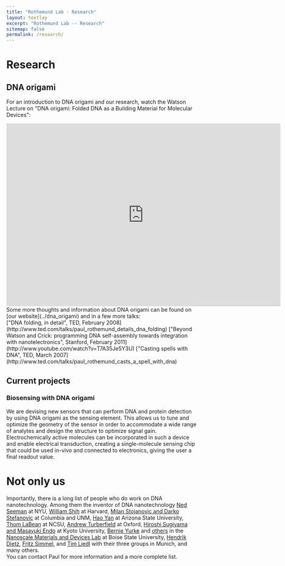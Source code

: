 ```yaml
---
title: "Rothemund Lab - Research"
layout: textlay
excerpt: "Rothemund Lab -- Research"
sitemap: false
permalink: /research/
---
```

# Research   
## DNA origami
For an introduction to DNA origami and our research, watch the Watson Lecture on "DNA origami: Folded DNA as a Building Material for Molecular Devices":
<iframe  title="YouTube video player" width="720" height="480" src="https://www.youtube.com/embed/yPkQsrQwpj8" frameborder="0" allowfullscreen></iframe>
<br/>
Some more thoughts and information about DNA origami can be found on [our website](../dna_origami) and in a few more talks:  
<br/>
["DNA folding, in detail", TED, February 2008](http://www.ted.com/talks/paul_rothemund_details_dna_folding)    
["Beyond Watson and Crick: programming DNA self-assembly towards integration with nanotelectronics", Stanford, February 2011](http://www.youtube.com/watch?v=T7A35Je5Y3U)   
["Casting spells with DNA", TED, March 2007](http://www.ted.com/talks/paul_rothemund_casts_a_spell_with_dna)   
   
## Current projects  

### Biosensing with DNA origami  

We are devising new sensors that can perform DNA and protein detection by using DNA origami as the sensing element. This allows us to tune and optimize the geometry of the sensor in order to accommodate a wide range of analytes and design the structure to optimize signal gain. Electrochemically active molecules can be incorporated in such a device and enable electrical transduction, creating a single-molecule sensing chip that could be used in-vivo and connected to electronics, giving the user a final readout value.

# Not only us

Importantly, there is a long list of people who do work on DNA nanotechnology. Among them the inventor of DNA nanotechnology [Ned Seeman](http://seemanlab4.chem.nyu.edu/nanotech.html) at NYU, [William Shih](shih.med.harvard.edu) at Harvard, [Milan Stojanovic and Darko Stefanovic](https://systemsbiology.columbia.edu/faculty/milan-stojanovic) at Columbia and UNM, [Hao Yan](http://yanlab.asu.edu/) at Arizona State University, [Thom LaBean](https://www.mse.ncsu.edu/labean/) at NCSU, [Andrew Turberfield](https://www2.physics.ox.ac.uk/research/self-assembled-structures-and-devices) at Oxford, [Hiroshi Sugiyama and Masayuki Endo](http://www.icems.kyoto-u.ac.jp/e/ppl/grp/sugiyama.html) at Kyoto University, [Bernie Yurke](http://coen.boisestate.edu/ece/faculty-staff/bio/?id=2) and [others](http://boisestate.edu/nano/about-us/faculty/) in the [Nanoscale Materials and Devices Lab](http://nano.boisestate.edu/) at Boise State University, [Hendrik Dietz](http://bionano.physik.tu-muenchen.de/), [Fritz Simmel](http://www.e14.ph.tum.de/), and [Tim Liedl](http://www.softmatter.physik.uni-muenchen.de/tiki-index.php?page=GroupLiedlHome) with their three groups in Munich, and many others.   
You can contact Paul for more information and a more complete list.   

